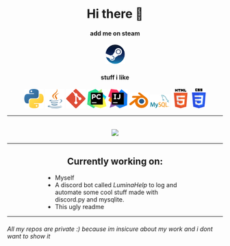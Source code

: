 <div align="center">
  
<h1>Hi there 👋</h1>


  
<div>
    <h4>add me on steam</h4>
    <a href="https://steamcommunity.com/id/Wolfee__/" title="steam"><img src="imgs/Steam.png" style="width:45px;"/></a>
</div>
<div>
    <h4>stuff i like</h4>
    <img style="width:45px" src="imgs/Python.png" />
    <img style="width:45px" src="imgs/Java.png" />
    <img style="width:45px" src="imgs/GIt.png" />
    <img style="width:45px" src="imgs/Pycharm.png" />
    <img style="width:45px" src="imgs/Intellij.png" />
    <img style="width:45px" src="imgs/Blender.png" />
    <img style="width:45px" src="imgs/Mysql.png" />
    <img style="width:45px" src="imgs/Html5.png" />
    <img style="width:32px" src="imgs/Css.png" />
</div>
<!-- 
<div>
    <h4>stuff i don't like</h4>   
</div>
-->
<hr>
<br>

<img src="https://github-readme-stats-umber-nine.vercel.app/api/top-langs/?username=7Wolfee&layout=compact&theme=radical&exclude_repo=sitocybercraft&hide=autohotkey,batchfile" />
  
<hr>
    
<h2>Currently working on:</h2>

<div style="width: 65%" align="left">
    <ul>
      <li>Myself</li>
      <li>A discord bot called <i>LuminaHelp</i> to log and automate some cool stuff made with     discord.py and mysqlite.</li>
      <li>This ugly readme</li>
    </ul>
</div>

</div>

<hr>

<h6>All my repos are private :) because im insicure about my work and i dont want to show it</h6>
